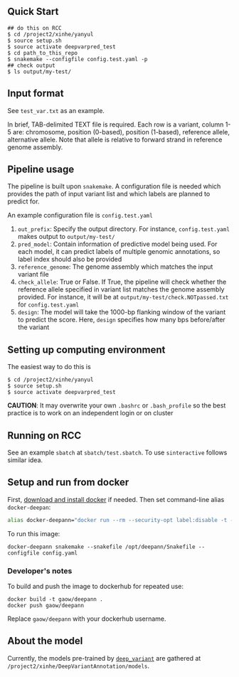 ## Quick Start

```
## do this on RCC
$ cd /project2/xinhe/yanyul
$ source setup.sh
$ source activate deepvarpred_test
$ cd path_to_this_repo
$ snakemake --configfile config.test.yaml -p
## check output 
$ ls output/my-test/
```

## Input format

See `test_var.txt` as an example.

In brief, TAB-delimited TEXT file is required. Each row is a variant, column 1-5 are: chromosome, position (0-based), position (1-based), reference allele, alternative allele. Note that allele is relative to forward strand in reference genome assembly.

## Pipeline usage

The pipeline is built upon `snakemake`. A configuration file is needed which provides the path of input variant list and which labels are planned to predict for.

An example configuration file is `config.test.yaml`

1. `out_prefix`: Specify the output directory. For instance, `config.test.yaml` makes output to `output/my-test/`
2. `pred_model`: Contain information of predictive model being used. For each model, it can predict labels of multiple genomic annotations, so label index should also be provided
3. `reference_genome`: The genome assembly which matches the input variant file
4. `check_allele`: True or False. If True, the pipeline will check whether the reference allele specified in variant list matches the genome assembly provided. For instance, it will be at `output/my-test/check.NOTpassed.txt` for `config.test.yaml`
5. `design`: The model will take the 1000-bp flanking window of the variant to predict the score. Here, `design` specifies how many bps before/after the variant

## Setting up computing environment

The easiest way to do this is

```
$ cd /project2/xinhe/yanyul
$ source setup.sh
$ source activate deepvarpred_test
```

**CAUTION**: It may overwrite your own `.bashrc` or `.bash_profile` so the best practice is to work on an independent login or on cluster

## Running on RCC

See an example `sbatch` at `sbatch/test.sbatch`. To use `sinteractive` follows similar idea.

## Setup and run from docker

First, [download and install docker](https://www.docker.com/community-edition) if needed. Then set command-line alias `docker-deepan`:

```bash
alias docker-deepann="docker run --rm --security-opt label:disable -t -h deepann -P -w $PWD -v $PWD:$PWD -u $UID:${GROUPS[0]} -e HOME=/home/$USER -e USER=$USER gaow/deepann"
```

To run this image:

```
docker-deepann snakemake --snakefile /opt/deepann/Snakefile --configfile config.yaml
```

### Developer's notes

To build and push the image to dockerhub for repeated use:

```
docker build -t gaow/deepann .
docker push gaow/deepann
```

Replace `gaow/deepann` with your dockerhub username.

## About the model

Currently, the models pre-trained by [`deep_variant`](https://github.com/liangyy/deep_variant/tree/code) are gathered at `/project2/xinhe/DeepVariantAnnotation/models`.
